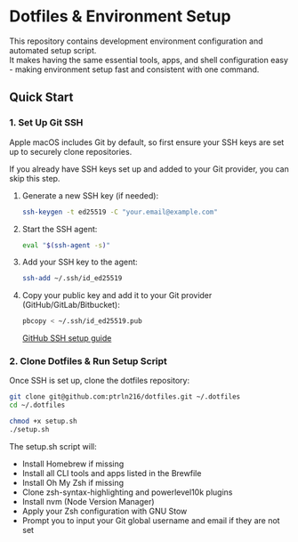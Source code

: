 # Dotfiles & Environment Setup

This repository contains development environment configuration and automated setup script.  
It makes having the same essential tools, apps, and shell configuration easy - making environment setup fast and consistent with one command.

## Quick Start

### 1. Set Up Git SSH

Apple macOS includes Git by default, so first ensure your SSH keys are set up to securely clone repositories.

If you already have SSH keys set up and added to your Git provider, you can skip this step.

1. Generate a new SSH key (if needed):

   ```bash
   ssh-keygen -t ed25519 -C "your.email@example.com"
   ```

2. Start the SSH agent:

   ```bash
   eval "$(ssh-agent -s)"
   ```

3. Add your SSH key to the agent:

   ```bash
   ssh-add ~/.ssh/id_ed25519
   ```

4. Copy your public key and add it to your Git provider (GitHub/GitLab/Bitbucket):

   ```bash
   pbcopy < ~/.ssh/id_ed25519.pub
   ```

   [GitHub SSH setup guide](https://docs.github.com/en/authentication/connecting-to-github-with-ssh)

### 2. Clone Dotfiles & Run Setup Script

Once SSH is set up, clone the dotfiles repository:

```bash
git clone git@github.com:ptrln216/dotfiles.git ~/.dotfiles
cd ~/.dotfiles

chmod +x setup.sh
./setup.sh
```

The setup.sh script will:

- Install Homebrew if missing
- Install all CLI tools and apps listed in the Brewfile
- Install Oh My Zsh if missing
- Clone zsh-syntax-highlighting and powerlevel10k plugins
- Install nvm (Node Version Manager)
- Apply your Zsh configuration with GNU Stow
- Prompt you to input your Git global username and email if they are not set
